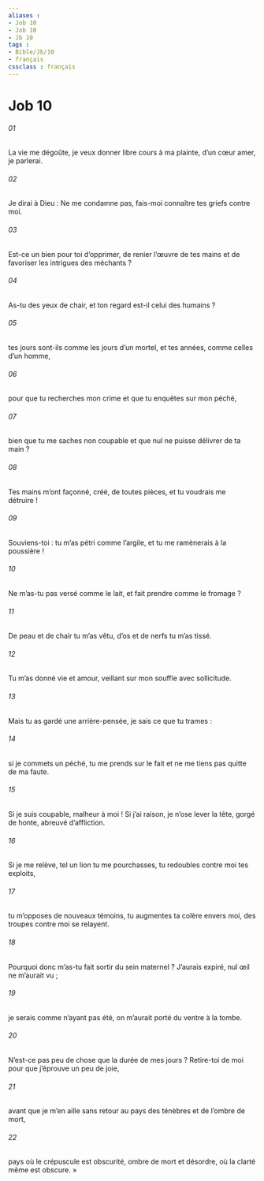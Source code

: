 ```yaml
---
aliases : 
- Job 10
- Job 10
- Jb 10
tags : 
- Bible/Jb/10
- français
cssclass : français
---
```


# Job 10

###### 01
La vie me dégoûte,
je veux donner libre cours à ma plainte,
d’un cœur amer, je parlerai.
###### 02
Je dirai à Dieu : Ne me condamne pas,
fais-moi connaître tes griefs contre moi.
###### 03
Est-ce un bien pour toi d’opprimer,
de renier l’œuvre de tes mains
et de favoriser les intrigues des méchants ?
###### 04
As-tu des yeux de chair,
et ton regard est-il celui des humains ?
###### 05
tes jours sont-ils comme les jours d’un mortel,
et tes années, comme celles d’un homme,
###### 06
pour que tu recherches mon crime
et que tu enquêtes sur mon péché,
###### 07
bien que tu me saches non coupable
et que nul ne puisse délivrer de ta main ?
###### 08
Tes mains m’ont façonné, créé, de toutes pièces,
et tu voudrais me détruire !
###### 09
Souviens-toi : tu m’as pétri comme l’argile,
et tu me ramènerais à la poussière !
###### 10
Ne m’as-tu pas versé comme le lait,
et fait prendre comme le fromage ?
###### 11
De peau et de chair tu m’as vêtu,
d’os et de nerfs tu m’as tissé.
###### 12
Tu m’as donné vie et amour,
veillant sur mon souffle avec sollicitude.
###### 13
Mais tu as gardé une arrière-pensée,
je sais ce que tu trames :
###### 14
si je commets un péché, tu me prends sur le fait
et ne me tiens pas quitte de ma faute.
###### 15
Si je suis coupable, malheur à moi !
Si j’ai raison, je n’ose lever la tête,
gorgé de honte, abreuvé d’affliction.
###### 16
Si je me relève, tel un lion tu me pourchasses,
tu redoubles contre moi tes exploits,
###### 17
tu m’opposes de nouveaux témoins,
tu augmentes ta colère envers moi,
des troupes contre moi se relayent.
###### 18
Pourquoi donc m’as-tu fait sortir du sein maternel ?
J’aurais expiré, nul œil ne m’aurait vu ;
###### 19
je serais comme n’ayant pas été,
on m’aurait porté du ventre à la tombe.
###### 20
N’est-ce pas peu de chose que la durée de mes jours ?
Retire-toi de moi pour que j’éprouve un peu de joie,
###### 21
avant que je m’en aille sans retour
au pays des ténèbres et de l’ombre de mort,
###### 22
pays où le crépuscule est obscurité,
ombre de mort et désordre,
où la clarté même est obscure. »
